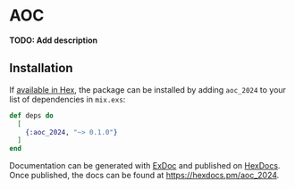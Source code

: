 # AOC

**TODO: Add description**

## Installation

If [available in Hex](https://hex.pm/docs/publish), the package can be installed
by adding `aoc_2024` to your list of dependencies in `mix.exs`:

```elixir
def deps do
  [
    {:aoc_2024, "~> 0.1.0"}
  ]
end
```

Documentation can be generated with [ExDoc](https://github.com/elixir-lang/ex_doc)
and published on [HexDocs](https://hexdocs.pm). Once published, the docs can
be found at <https://hexdocs.pm/aoc_2024>.

